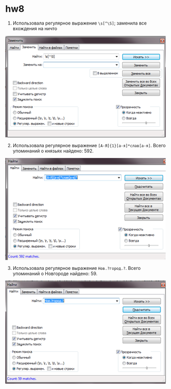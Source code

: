 # hw8

1. Использовала регулярное выражение `\s[^\S]`; заменила все вхождения на ничто

![](https://github.com/AverageGnoll/hw8/blob/master/2018-06-03_22-13-56.png)

2. Использовала регулярное выражение `[А-Я]{1}[а-я]*слав[а-я]`. Всего упоминаний о князьях найдено: 592.

![](https://github.com/AverageGnoll/hw8/blob/master/2018-06-03_22-33-21.png)

3. Использовала регулярное выражение `Нов.?город.?`. Всего упоминаний о Новгороде найдено: 59.

![](https://github.com/AverageGnoll/hw8/blob/master/2018-06-03_22-34-04.png)
